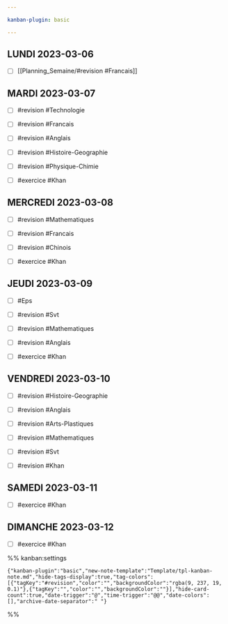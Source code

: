 ```yaml
---

kanban-plugin: basic

---
```


## LUNDI 2023-03-06[]()

- [ ] [[Planning_Semaine/#revision  #Francais]]


## MARDI  2023-03-07

- [ ] #revision #Technologie
- [ ] #revision #Francais
- [ ] #revision  #Anglais
- [ ] #revision #Histoire-Geographie
- [ ] #revision  #Physique-Chimie
- [ ] #exercice #Khan


## MERCREDI  2023-03-08

- [ ] #revision #Mathematiques
- [ ] #revision #Francais
- [ ] #revision  #Chinois
- [ ] #exercice #Khan


## JEUDI  2023-03-09

- [ ] #Eps
- [ ] #revision #Svt
- [ ] #revision #Mathematiques
- [ ] #revision #Anglais
- [ ] #exercice #Khan


## VENDREDI  2023-03-10

- [ ] #revision #Histoire-Geographie
- [ ] #revision #Anglais
- [ ] #revision #Arts-Plastiques
- [ ] #revision #Mathematiques
- [ ] #revision #Svt
- [ ] #revision #Khan


## SAMEDI  2023-03-11

- [ ] #exercice #Khan


## DIMANCHE  2023-03-12

- [ ] #exercice #Khan




%% kanban:settings
```
{"kanban-plugin":"basic","new-note-template":"Template/tpl-kanban-note.md","hide-tags-display":true,"tag-colors":[{"tagKey":"#revision","color":"","backgroundColor":"rgba(9, 237, 19, 0.1)"},{"tagKey":"","color":"","backgroundColor":""}],"hide-card-count":true,"date-trigger":"@","time-trigger":"@@","date-colors":[],"archive-date-separator":" "}
```
%%